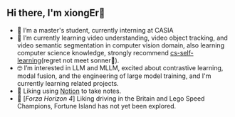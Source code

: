 ## Hi there, I'm xiongEr👋

<!--
**xiongjhang/xiongjhang** is a ✨ _special_ ✨ repository because its `README.md` (this file) appears on your GitHub profile.

Here are some ideas to get you started:

- 🔭 I’m currently working on ...
- 🌱 I’m currently learning ...
- 👯 I’m looking to collaborate on ...
- 🤔 I’m looking for help with ...
- 💬 Ask me about ...
- 📫 How to reach me: ...
- 😄 Pronouns: ...
- ⚡ Fun fact: ...
-->

- 🔭 I’m a master's student, currently interning at CASIA
- 🌱 I’m currently learning video understanding, video object tracking, and video semantic segmentation in computer vision domain, also learning computer science knowledge, strongly recommend [cs-self-learning](https://github.com/pkuflyingpig/cs-self-learning/)(regret not meet sonner🥹).
- 🤓 I’m interested in LLM and MLLM, excited about contrastive learning, modal fusion, and the engineering of large model training, and I'm currently learning related projects.
- 📓 Liking using [Notion](https://www.notion.so/) to take notes.
- 🥰 [_Forza Horizon 4_] Liking driving in the Britain and Lego Speed Champions, Fortune Island has not yet been explored.
